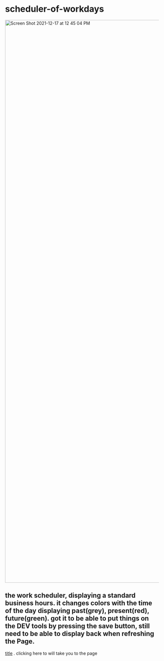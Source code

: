 # scheduler-of-workdays

<img width="1839" alt="Screen Shot 2021-12-17 at 12 45 04 PM" src="https://user-images.githubusercontent.com/92010483/147513160-ab4460fb-d6a9-406b-971b-6e79d3f4c152.png">

## the work scheduler, displaying a standard business hours. it changes colors with the time of the day displaying past(grey), present(red), future(green). got it to be able to put things on the DEV tools by pressing the save button, still need to be able to display back when refreshing the Page.

[title](https://guzmang2023.github.io/scheduler-of-workdays/) . clicking here to will take you to the page